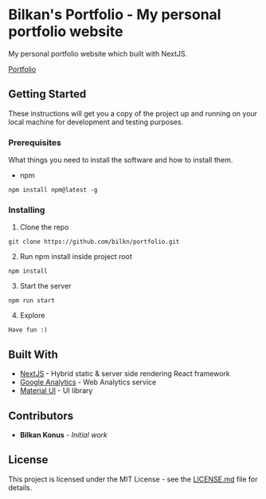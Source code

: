 # Bilkan's Portfolio - My personal portfolio website

My personal portfolio website which built with NextJS. 

[Portfolio](https://www.bilkankonus.com/)

## Getting Started

These instructions will get you a copy of the project up and running on your local machine for development and testing purposes.

### Prerequisites

What things you need to install the software and how to install them.

- npm

``` 
npm install npm@latest -g
```

### Installing

1. Clone the repo

``` 
git clone https://github.com/bilkn/portfolio.git
```

2. Run npm install inside project root

``` 
npm install
```

3. Start the server

``` 
npm run start
```

4. Explore

``` 
Have fun :)
```

## Built With
* [NextJS](https://nextjs.org/) - Hybrid static & server side rendering React framework
* [Google Analytics](https://analytics.google.com/analytics/web/provision/#/provision) - Web Analytics service
* [Material UI](https://mui.com/) - UI library



## Contributors

* **Bilkan Konus** - *Initial work*

## License 

This project is licensed under the MIT License - see the [LICENSE.md](LICENSE.md) file for details.


